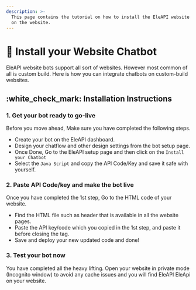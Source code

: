 ```yaml
---
description: >-
  This page contains the tutorial on how to install the EleAPI website bot
  on the website.
---
```


# 📖 Install your Website Chatbot

EleAPI website bots support all sort of websites. However most common of all is custom build. Here is how you can integrate chatbots on custom-build websites.

## :white\_check\_mark: Installation Instructions

### 1. Get your bot ready to go-live

Before you move ahead, Make sure you have completed the following steps.

* Create your bot on the EleAPI dashboard.
* Design your chatflow and other design settings from the bot setup page.
* Once Done, Go to the EleAPI setup page and then click on the `Install your Chatbot`
* Select the `Java Script` and copy the API Code/Key and save it safe with yourself.

### 2. Paste API Code/key and make the bot live

Once you have completed the 1st step, Go to the HTML code of your website.

* Find the HTML file such as header that is available in all the website pages.
* Paste the API key/code which you copied in the 1st step, and paste it before closing the tag.
* Save and deploy your new updated code and done!

### 3. Test your bot now

You have completed all the heavy lifting. Open your website in private mode (Incognito window) to avoid any cache issues and you will find EleAPI EleApi on your website.
